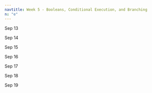```yaml
---
navtitle: Week 5 - Booleans, Conditional Execution, and Branching
n: "e"
---
```


Sep 13

Sep 14

Sep 15

Sep 16

Sep 17

Sep 18

Sep 19

